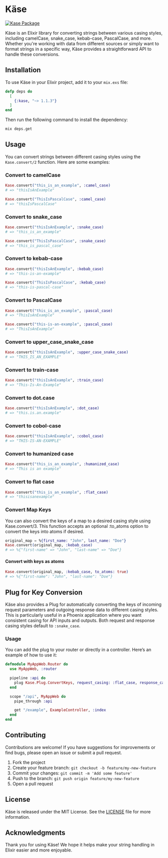 # Käse

[![Kase Package](https://img.shields.io/hexpm/v/kase.svg)](https://hex.pm/packages/kase/1.1.3)

Käse is an Elixir library for converting strings between various casing styles, including
camelCase, snake_case, kebab-case, PascalCase, and more. Whether you're working with data from
different sources or simply want to format strings in a specific way, Käse provides a
straightforward API to handle these conversions.

## Installation

To use Käse in your Elixir project, add it to your `mix.exs` file:

```elixir
defp deps do
  [
    {:kase, "~> 1.1.3"}
  ]
end
```

Then run the following command to install the dependency:

```bash
mix deps.get
```

## Usage

You can convert strings between different casing styles using the `Kase.convert/2` function.
Here are some examples:

### Convert to camelCase

```elixir
Kase.convert("this_is_an_example", :camel_case)
# => "thisIsAnExample"

Kase.convert("ThisIsPascalCase", :camel_case)
# => "thisIsPascalCase"
```

### Convert to snake_case

```elixir
Kase.convert("thisIsAnExample", :snake_case)
# => "this_is_an_example"

Kase.convert("ThisIsPascalCase", :snake_case)
# => "this_is_pascal_case"
```

### Convert to kebab-case

```elixir
Kase.convert("thisIsAnExample", :kebab_case)
# => "this-is-an-example"

Kase.convert("ThisIsPascalCase", :kebab_case)
# => "this-is-pascal-case"
```

### Convert to PascalCase

```elixir
Kase.convert("this_is_an_example", :pascal_case)
# => "ThisIsAnExample"

Kase.convert("this-is-an-example", :pascal_case)
# => "ThisIsAnExample"
```

### Convert to upper_case_snake_case

```elixir
Kase.convert("thisIsAnExample", :upper_case_snake_case)
# => "THIS_IS_AN_EXAMPLE"
```

### Convert to train-case

```elixir
Kase.convert("thisIsAnExample", :train_case)
# => "This-Is-An-Example"
```

### Convert to dot.case

```elixir
Kase.convert("thisIsAnExample", :dot_case)
# => "this.is.an.example"
```

### Convert to cobol-case

```elixir
Kase.convert("thisIsAnExample", :cobol_case)
# => "THIS-IS-AN-EXAMPLE"
```

### Convert to humanized case

```elixir
Kase.convert("this_is_an_example", :humanized_case)
# => "This is an example"
```

### Convert to flat case

```elixir
Kase.convert("this_is_an_example", :flat_case)
# => "thisisanexample"
```

### Convert Map Keys
You can also convert the keys of a map to a desired casing style using Kase.convert/3. This
function accepts an optional :to_atoms option to convert the keys into atoms if desired.


```elixir
original_map = %{first_name: "John", last_name: "Doe"}
Kase.convert(original_map, :kebab_case)
# => %{"first-name" => "John", "last-name" => "Doe"}
```

#### Convert with keys as atoms
```elixir
Kase.convert(original_map, :kebab_case, to_atoms: true)
# => %{"first-name": "John", "last-name": "Doe"}
```

## Plug for Key Conversion

Käse also provides a Plug for automatically converting the keys of incoming request parameters
and outgoing response data to different casing styles. This is particularly useful in a
Phoenix application where you want consistent casing for API inputs and outputs. Both request
and response casing styles default to `:snake_case`.

### Usage

You can add the plug to your router or directly in a controller. 
Here’s an example of how to use it:

```elixir
defmodule MyAppWeb.Router do
  use MyAppWeb, :router

  pipeline :api do
    plug Kase.Plug.ConvertKeys, request_casing: :flat_case, response_casing: :train_case
  end

  scope "/api", MyAppWeb do
    pipe_through :api

    get "/example", ExampleController, :index
  end
end
```


## Contributing

Contributions are welcome! If you have suggestions for improvements or find bugs, please open
an issue or submit a pull request.

1. Fork the project
2. Create your feature branch: `git checkout -b feature/my-new-feature`
3. Commit your changes: `git commit -m 'Add some feature'`
4. Push to the branch: `git push origin feature/my-new-feature`
5. Open a pull request

## License

Käse is released under the MIT License. See the [LICENSE](LICENSE) file for more information.

## Acknowledgments

Thank you for using Käse! We hope it helps make your string handling in Elixir easier and more
enjoyable.
